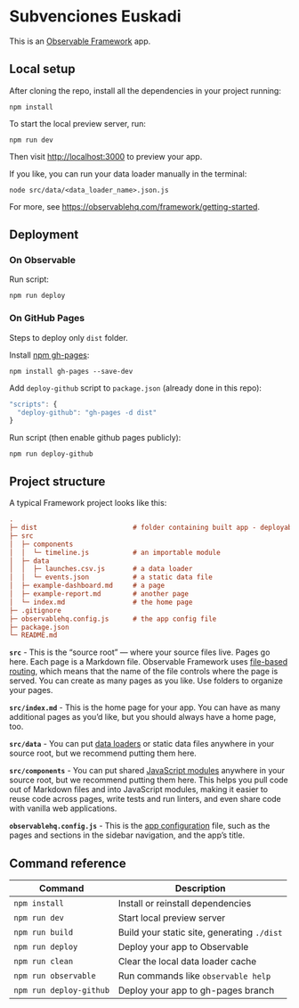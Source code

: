 # Subvenciones Euskadi

This is an [Observable Framework](https://observablehq.com/framework) app.

## Local setup

After cloning the repo, install all the dependencies in your project running:

```
npm install
```

To start the local preview server, run:

```
npm run dev
```

Then visit <http://localhost:3000> to preview your app.

If you like, you can run your data loader manually in the terminal:

```
node src/data/<data_loader_name>.json.js
```

For more, see <https://observablehq.com/framework/getting-started>.

## Deployment

### On Observable

Run script:

```
npm run deploy
```

### On GitHub Pages

Steps to deploy only `dist` folder.

Install [npm gh-pages](https://www.npmjs.com/package/gh-pages):

```
npm install gh-pages --save-dev
```

Add `deploy-github` script to `package.json` (already done in this repo):

```js
"scripts": {
  "deploy-github": "gh-pages -d dist"
}
```

Run script (then enable github pages publicly):

```
npm run deploy-github
```

## Project structure

A typical Framework project looks like this:

```ini
.
├─ dist                        # folder containing built app - deployable as static website
├─ src
│  ├─ components
│  │  └─ timeline.js           # an importable module
│  ├─ data
│  │  ├─ launches.csv.js       # a data loader
│  │  └─ events.json           # a static data file
│  ├─ example-dashboard.md     # a page
│  ├─ example-report.md        # another page
│  └─ index.md                 # the home page
├─ .gitignore
├─ observablehq.config.js      # the app config file
├─ package.json
└─ README.md
```

**`src`** - This is the “source root” — where your source files live. Pages go here. Each page is a Markdown file. Observable Framework uses [file-based routing](https://observablehq.com/framework/routing), which means that the name of the file controls where the page is served. You can create as many pages as you like. Use folders to organize your pages.

**`src/index.md`** - This is the home page for your app. You can have as many additional pages as you’d like, but you should always have a home page, too.

**`src/data`** - You can put [data loaders](https://observablehq.com/framework/loaders) or static data files anywhere in your source root, but we recommend putting them here.

**`src/components`** - You can put shared [JavaScript modules](https://observablehq.com/framework/javascript/imports) anywhere in your source root, but we recommend putting them here. This helps you pull code out of Markdown files and into JavaScript modules, making it easier to reuse code across pages, write tests and run linters, and even share code with vanilla web applications.

**`observablehq.config.js`** - This is the [app configuration](https://observablehq.com/framework/config) file, such as the pages and sections in the sidebar navigation, and the app’s title.

## Command reference

| Command                 | Description                                              |
| ----------------------- | -------------------------------------------------------- |
| `npm install`           | Install or reinstall dependencies                        |
| `npm run dev`           | Start local preview server                               |
| `npm run build`         | Build your static site, generating `./dist`              |
| `npm run deploy`        | Deploy your app to Observable                            |
| `npm run clean`         | Clear the local data loader cache                        |
| `npm run observable`    | Run commands like `observable help`                      |
| `npm run deploy-github` | Deploy your app to gh-pages branch                       |
